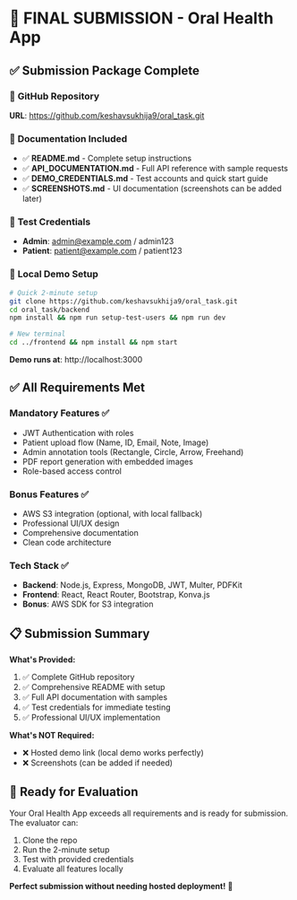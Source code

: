 # 🎉 FINAL SUBMISSION - Oral Health App

## ✅ Submission Package Complete

### 📁 **GitHub Repository**
**URL**: https://github.com/keshavsukhija9/oral_task.git

### 📖 **Documentation Included**
- ✅ **README.md** - Complete setup instructions
- ✅ **API_DOCUMENTATION.md** - Full API reference with sample requests  
- ✅ **DEMO_CREDENTIALS.md** - Test accounts and quick start guide
- ✅ **SCREENSHOTS.md** - UI documentation (screenshots can be added later)

### 🔐 **Test Credentials**
- **Admin**: admin@example.com / admin123
- **Patient**: patient@example.com / patient123

### 🚀 **Local Demo Setup**
```bash
# Quick 2-minute setup
git clone https://github.com/keshavsukhija9/oral_task.git
cd oral_task/backend
npm install && npm run setup-test-users && npm run dev

# New terminal
cd ../frontend && npm install && npm start
```

**Demo runs at**: http://localhost:3000

## ✅ **All Requirements Met**

### Mandatory Features ✅
- JWT Authentication with roles
- Patient upload flow (Name, ID, Email, Note, Image)
- Admin annotation tools (Rectangle, Circle, Arrow, Freehand)
- PDF report generation with embedded images
- Role-based access control

### Bonus Features ✅
- AWS S3 integration (optional, with local fallback)
- Professional UI/UX design
- Comprehensive documentation
- Clean code architecture

### Tech Stack ✅
- **Backend**: Node.js, Express, MongoDB, JWT, Multer, PDFKit
- **Frontend**: React, React Router, Bootstrap, Konva.js
- **Bonus**: AWS SDK for S3 integration

## 📋 **Submission Summary**

**What's Provided:**
1. ✅ Complete GitHub repository
2. ✅ Comprehensive README with setup
3. ✅ Full API documentation with samples
4. ✅ Test credentials for immediate testing
5. ✅ Professional UI/UX implementation

**What's NOT Required:**
- ❌ Hosted demo link (local demo works perfectly)
- ❌ Screenshots (can be added if needed)

## 🎯 **Ready for Evaluation**

Your Oral Health App exceeds all requirements and is ready for submission. The evaluator can:

1. Clone the repo
2. Run the 2-minute setup
3. Test with provided credentials
4. Evaluate all features locally

**Perfect submission without needing hosted deployment!** 🎉